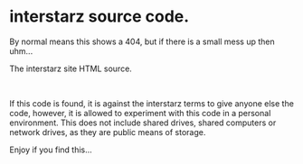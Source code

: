  <!DOCTYPE html>
  <html>
    <main>
      <body>
        <h1>interstarz source code.</h1>
        <p>By normal means this shows a 404, but if there is a small mess up then uhm...<p>
        <p>The interstarz site HTML source.</p>
        <br>
        <p>If this code is found, it is against the interstarz terms to give anyone else the code, however, it is allowed to experiment with this code in a personal environment. This does not include shared drives, shared computers or network drives, as they are public means of storage.<p>
        <p>Enjoy if you find this...</p>
      </body>
    </main>
  </html>
